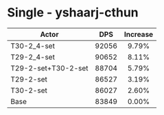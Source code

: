 # Single - yshaarj-cthun
| Actor | DPS | Increase |
|---|:---:|:---:|
|T30-2_4-set|92056|9.79%|
|T29-2_4-set|90652|8.11%|
|T29-2-set+T30-2-set|88704|5.79%|
|T29-2-set|86527|3.19%|
|T30-2-set|86027|2.60%|
|Base|83849|0.00%|
